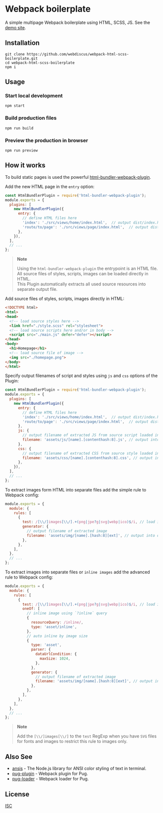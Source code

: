 # Webpack boilerplate
A simple multipage Webpack boilerplate using HTML, SCSS, JS.
See the [demo site](https://webdiscus.github.io/webpack-html-scss-boilerplate/index.html).

## Installation

```
git clone https://github.com/webdiscus/webpack-html-scss-boilerplate.git
cd webpack-html-scss-boilerplate
npm i
```

## Usage

### Start local development
```
npm start
```

### Build production files
```
npm run build
```

### Preview the production in browser 
```
npm run preview
```

## How it works

To build static pages is used the powerful [html-bundler-webpack-plugin](https://github.com/webdiscus/html-bundler-webpack-plugin).

Add the new HTML page in the `entry` option:
```js
const HtmlBundlerPlugin = require('html-bundler-webpack-plugin');
module.exports = {
  plugins: [
    new HtmlBundlerPlugin({
      entry: {
        // define HTML files here
        'index': './src/views/home/index.html',  // output dist/index.html
        'route/to/page': './src/views/page/index.html',  // output dist/route/to/page.html
      },
    }),
  ],
  // ...
};
```

> **Note**
> 
> Using the `html-bundler-webpack-plugin` the entrypoint is an HTML file.\
> All source files of styles, scripts, images can be loaded directly in HTML.\
> This Plugin automatically extracts all used source resources into separate output file.

Add source files of styles, scripts, images directly in HTML:
```html
<!DOCTYPE html>
<html>
<head>
  <!-- load source styles here -->
  <link href="./style.scss" rel="stylesheet">
  <!-- load source scripts here and/or in body -->
  <script src="./main.js" defer="defer"></script>
</head>
<body>
  <h1>Homepage</h1>
  <!-- load source file of image -->
  <img src="./homepage.png">
</body>
</html>
```

Specify output filenames of script and styles using `js` and `css` options of the Plugin:
```js
const HtmlBundlerPlugin = require('html-bundler-webpack-plugin');
module.exports = {
  plugins: [
    new HtmlBundlerPlugin({
      entry: {
        // define HTML files here
        'index': './src/views/home/index.html',  // output dist/index.html
        'route/to/page': './src/views/page/index.html',  // output dist/route/to/page.html
      },
      js: {
        // output filename of extracted JS from source script loaded in HTML via `<script>` tag
        filename: 'assets/js/[name].[contenthash:8].js', // output into dist/assets/js/ directory
      },
      css: {
        // output filename of extracted CSS from source style loaded in HTML via `<link>` tag
        filename: 'assets/css/[name].[contenthash:8].css', // output into dist/assets/css/ directory
      },
    }),
  ],
  // ...
};
```

To extract images form HTML into separate files add the simple rule to Webpack config:
```js
module.exports = {
  module: {
    rules: [
      {
        test: /[\\/]images[\\/].+(png|jpe?g|svg|webp|ico)$/i, // load images from `images` directory only
        generator: {
          // output filename of extracted image
          filename: 'assets/img/[name].[hash:8][ext]', // output into dist/assets/img/ directory
        },
      },
    ],
  },
  // ...
};
```

To extract images into separate files or `inline images` add the advanced rule to Webpack config:
```js
module.exports = {
  module: {
    rules: [
      {
        test: /[\\/]images[\\/].+(png|jpe?g|svg|webp|ico)$/i, // load images from `images` directory only
        oneOf: [
          // inline image using `?inline` query
          {
            resourceQuery: /inline/,
            type: 'asset/inline',
          },
          // auto inline by image size
          {
            type: 'asset',
            parser: {
              dataUrlCondition: {
                maxSize: 1024,
              },
            },
            generator: {
              // output filename of extracted image
              filename: 'assets/img/[name].[hash:8][ext]', // output into dist/assets/img/ directory
            },
          },
        ],
      },
    ],
  },
  // ...
};
```

> **Note**
>
> Add the `[\\/]images[\\/]` to the `test` RegExp when you have `SVG` files for fonts and images to restrict this rule to images only.


## Also See

- [ansis][ansis] - The Node.js library for ANSI color styling of text in terminal.
- [pug-plugin][pug-plugin] - Webpack plugin for Pug.
- [pug-loader][pug-loader] - Webpack loader for Pug.

## License

[ISC](https://github.com/webdiscus/html-bundler-webpack-plugin/blob/master/LICENSE)

[ansis]: https://github.com/webdiscus/ansis
[pug-plugin]: https://github.com/webdiscus/pug-plugin
[pug-loader]: https://github.com/webdiscus/pug-loader
